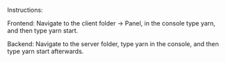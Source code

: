 Instructions:

Frontend:
Navigate to the client folder -> Panel, in the console type yarn, and then type yarn start.

Backend:
Navigate to the server folder, type yarn in the console, and then type yarn start afterwards.

